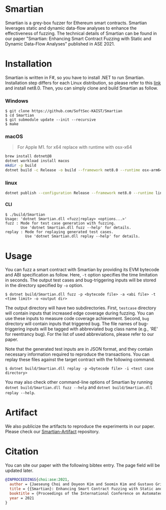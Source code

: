 Smartian
========

Smartian is a grey-box fuzzer for Ethereum smart contracts. Smartian leverages
static and dynamic data-flow analyses to enhance the effectiveness of fuzzing.
The technical details of Smartian can be found in our paper "Smartian: Enhancing
Smart Contract Fuzzing with Static and Dynamic Data-Flow Analyses" published in
ASE 2021.

# Installation

Smartian is written in F#, so you have to install .NET to run Smartian.
Installation step differs for each Linux distribution, so please refer to this
[link](https://docs.microsoft.com/en-us/dotnet/core/install/) and install
net8.0. Then, you can simply clone and build Smartian as follow.

### Windows

```
$ git clone https://github.com/SoftSec-KAIST/Smartian
$ cd Smartian
$ git submodule update --init --recursive
$ make
```

### macOS

> For Apple M1. for x64 replace with runtime with osx-x64

```bash
brew install dotnet@8
dotnet workload install macos
mkdir -p build
dotnet build -c Release -o build --framework net8.0 --runtime osx-arm64 src/Smartian.fsproj
```

### linux

```bash
dotnet publish --configuration Release --framework net8.0 --runtime linux-x64 
```
#### CLI

```console
$ ./build/Smartian
Usage: 'dotnet Smartian.dll <fuzz|replay> <options...>'
fuzz : Mode for test case generation with fuzzing.
       Use 'dotnet Smartian.dll fuzz --help' for details.
replay : Mode for replaying generated test cases.
         Use 'dotnet Smartian.dll replay --help' for details.
```

# Usage

You can fuzz a smart contract with Smartian by providing its EVM bytecode and
ABI specification as follow. Here, `-t` option specifies the time limitation in
seconds. The output test cases and bug-triggering inputs will be stored in the
directory specified by `-o` option.

```
$ dotnet build/Smartian.dll fuzz -p <bytecode file> -a <abi file> -t <time limit> -o <output dir>
```

The output directory will have two subdirectories. First, `testcase` directory
will contain inputs that increased edge coverage during fuzzing. You can use
these inputs to measure code coverage achievement. Second, `bug` directory will
contain inputs that triggered bug. The file names of bug-triggering inputs will
be tagged with abbreviated bug class name (e.g., 'RE' for reentrancy bug).  For
the list of used abbreviations, please refer to our paper.

Note that the generated test inputs are in JSON format, and they contain
necessary information required to reproduce the transactions. You can replay
these files against the target contract with the following command.

```
$ dotnet build/Smartian.dll replay -p <bytecode file> -i <test case directory>
```
You may also check other command-line options of Smartian by running `dotnet
build/Smartian.dll fuzz --help` and `dotnet build/Smartian.dll replay --help`.

# Artifact

We also publicize the artifacts to reproduce the experiments in our paper.
Please check our
[Smartian-Artifact](https://github.com/SoftSec-KAIST/Smartian-Artifact)
repository.

# Citation

You can site our paper with the following bibtex entry. The page field will be
updated later.
```bibtex
@INPROCEEDINGS{choi:ase:2021,
  author = {Jaeseung Choi and Doyeon Kim and Soomin Kim and Gustavo Grieco and Alex Groce and Sang Kil Cha},
  title = {{Smartian}: Enhancing Smart Contract Fuzzing with Static and Dynamic Data-Flow Analyses},
  booktitle = {Proceedings of the International Conference on Automated Software Engineering},
  year = 2021
}
```
